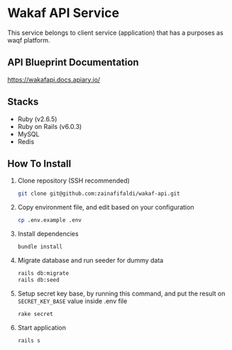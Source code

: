 # Wakaf API Service

This service belongs to client service (application) that has a purposes as waqf platform.

## API Blueprint Documentation

https://wakafapi.docs.apiary.io/

## Stacks

- Ruby (v2.6.5)
- Ruby on Rails (v6.0.3)
- MySQL
- Redis

## How To Install

1. Clone repository (SSH recommended)
   ```bash
   git clone git@github.com:zainafifaldi/wakaf-api.git
   ```

2. Copy environment file, and edit based on your configuration
   ```bash
   cp .env.example .env
   ```

3. Install dependencies
   ```bash
   bundle install
   ```

4. Migrate database and run seeder for dummy data
   ```bash
   rails db:migrate
   rails db:seed
   ```

5. Setup secret key base, by running this command, and put the result on `SECRET_KEY_BASE` value inside .env file
   ```bash
   rake secret
   ```

6. Start application
   ```bash
   rails s
   ```
